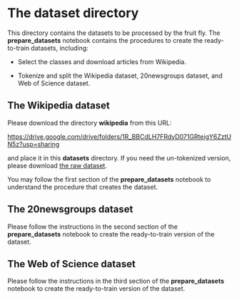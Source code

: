 # The dataset directory

This directory contains the datasets to be processed by the fruit fly. The **prepare_datasets** notebook contains the
procedures to create the ready-to-train datasets, including:

* Select the classes and download articles from Wikipedia.

* Tokenize and split the Wikipedia dataset, 20newsgroups dataset, and Web of Science dataset.

## The Wikipedia dataset
Please download the directory **wikipedia** from this URL:

https://drive.google.com/drive/folders/1R_BBCdLH7FRdyD071GRteigY6ZztUN5z?usp=sharing

and place it in this **datasets** directory. If you need the un-tokenized version, please download [the raw dataset](http://pearsproject.org/static/datasets/pears-fruit-fly-wikipedia-raw.zip).

You may follow the first section of the **prepare_datasets** notebook to understand the procedure that creates the dataset.

## The 20newsgroups dataset

Please follow the instructions in the second section of the **prepare_datasets** notebook to create the ready-to-train
version of the dataset.

## The Web of Science dataset

Please follow the instructions in the third section of the **prepare_datasets** notebook to create the ready-to-train
version of the dataset.
